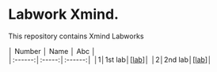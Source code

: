 # Labwork Xmind.

This repository contains Xmind Labworks

│	Number │ Name │  Abc │	
│:------:│:-----:│:------:│	
│1│1st lab│[[lab](hw_opp.xmind)]│
│2│2nd lab│[[lab](hw_opp1.xmind)]│	

